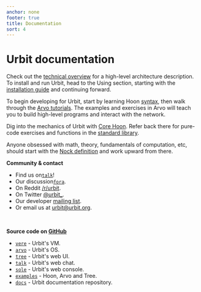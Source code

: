 ```yaml
---
anchor: none
footer: true
title: Documentation
sort: 4
---
```


<div class="lead">
    <div class="logo inverse"></div>
    <h1 class="blue i-b">Urbit documentation</h1>
</div>

<div class="col-md-12 head">

<div class="col-md-8">

Check out the [technical overview](about/overview) for a high-level
architecture description.  To install and run Urbit, head to the Using section, starting with the [installation guide](using/install) and continuing forward.

To begin developing for Urbit, start by learning Hoon [syntax](hoon/syntax),
then walk through the [Arvo tutorials](arvo). The examples and exercises
in Arvo will teach you to build high-level programs and interact with the network.

Dig into the mechanics of Urbit with [Core Hoon](hoon). Refer back
there for pure-code exercises and functions in the [standard library](hoon/library).

Anyone obsessed with math, theory, fundamentals of computation,
etc, should start with the [Nock definition](nock/definition) and work upward from there.

</div>

<div class="col-md-4">

<b>Community & contact</b>
<ul>
<li>Find us on<a href="https://urbit.org/stream"><code>talk</code></a>!</li>
<li>Our discussion<a href="http://urbit.org/fora/"><code>fora</code></a>.</li>
<li>On Reddit <a href="https://reddit.com/r/urbit">/r/urbit</a>.</li>
<li>On Twitter <a href="https://twitter.com/urbit_">@urbit_</a>.</li>
<li>Our developer <a href="https://groups.google.com/forum/#!forum/urbit-dev">mailing list</a>.</li>
<li>Or email us at <a href="mailto:urbit@urbit.org">urbit@urbit.org</a>.</li>
</ul>

<br />

<b>Source code on <a href="https://github.com/urbit">GitHub</a></b>
<ul>
<li><a href="https://github.com/urbit/urbit"><code>vere</code></a> - Urbit's VM.</li>
<li><a href="https://github.com/urbit/arvo"><code>arvo</code></a> - Urbit's OS.</li>
<li><a href="https://github.com/urbit/tree"><code>tree</code></a> - Urbit's web UI.</li>
<li><a href="https://github.com/urbit/talk"><code>talk</code></a> - Urbit's web chat.</li>
<li><a href="https://github.com/urbit/sole"><code>sole</code></a> - Urbit's web console.</li>
<li><a href="https://github.com/urbit/examples"><code>examples</code></a> - Hoon, Arvo and Tree.</li>
<li><a href="https://github.com/urbit/docs"><code>docs</code></a> - Urbit documentation repository.</li>
</ul>

</div>

</div>

<div class="sections">
    <kids grid="true"></kids>
</div>
